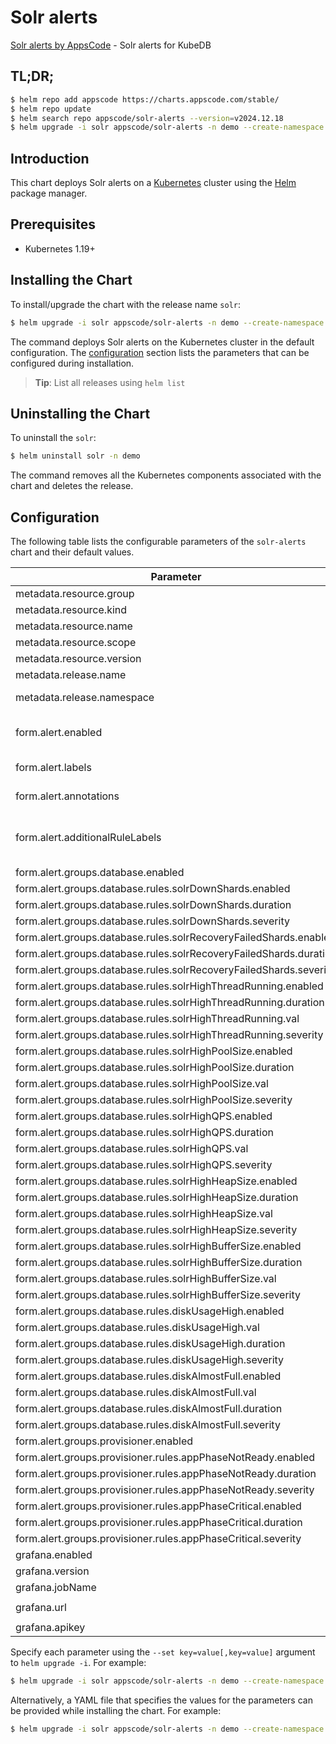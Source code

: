 # Solr alerts

[Solr alerts by AppsCode](https://github.com/appscode/alerts) - Solr alerts for KubeDB

## TL;DR;

```bash
$ helm repo add appscode https://charts.appscode.com/stable/
$ helm repo update
$ helm search repo appscode/solr-alerts --version=v2024.12.18
$ helm upgrade -i solr appscode/solr-alerts -n demo --create-namespace --version=v2024.12.18
```

## Introduction

This chart deploys Solr alerts on a [Kubernetes](http://kubernetes.io) cluster using the [Helm](https://helm.sh) package manager.

## Prerequisites

- Kubernetes 1.19+

## Installing the Chart

To install/upgrade the chart with the release name `solr`:

```bash
$ helm upgrade -i solr appscode/solr-alerts -n demo --create-namespace --version=v2024.12.18
```

The command deploys Solr alerts on the Kubernetes cluster in the default configuration. The [configuration](#configuration) section lists the parameters that can be configured during installation.

> **Tip**: List all releases using `helm list`

## Uninstalling the Chart

To uninstall the `solr`:

```bash
$ helm uninstall solr -n demo
```

The command removes all the Kubernetes components associated with the chart and deletes the release.

## Configuration

The following table lists the configurable parameters of the `solr-alerts` chart and their default values.

|                             Parameter                              |                  Description                  |                     Default                      |
|--------------------------------------------------------------------|-----------------------------------------------|--------------------------------------------------|
| metadata.resource.group                                            |                                               | <code>kubedb.com</code>                          |
| metadata.resource.kind                                             |                                               | <code>Solr</code>                                |
| metadata.resource.name                                             |                                               | <code>solrs</code>                               |
| metadata.resource.scope                                            |                                               | <code>Namespaced</code>                          |
| metadata.resource.version                                          |                                               | <code>v1alpha2</code>                            |
| metadata.release.name                                              | Release name                                  | <code>""</code>                                  |
| metadata.release.namespace                                         | Release namespace                             | <code>""</code>                                  |
| form.alert.enabled                                                 | # Enable PrometheusRule alerts                | <code>warning</code>                             |
| form.alert.labels                                                  | # Labels for default rules                    | <code>{"release":"kube-prometheus-stack"}</code> |
| form.alert.annotations                                             | # Annotations for default rules               | <code>{}</code>                                  |
| form.alert.additionalRuleLabels                                    | # Additional labels for PrometheusRule alerts | <code>{}</code>                                  |
| form.alert.groups.database.enabled                                 |                                               | <code>warning</code>                             |
| form.alert.groups.database.rules.solrDownShards.enabled            |                                               | <code>true</code>                                |
| form.alert.groups.database.rules.solrDownShards.duration           |                                               | <code>"30s"</code>                               |
| form.alert.groups.database.rules.solrDownShards.severity           |                                               | <code>critical</code>                            |
| form.alert.groups.database.rules.solrRecoveryFailedShards.enabled  |                                               | <code>true</code>                                |
| form.alert.groups.database.rules.solrRecoveryFailedShards.duration |                                               | <code>"30s"</code>                               |
| form.alert.groups.database.rules.solrRecoveryFailedShards.severity |                                               | <code>critical</code>                            |
| form.alert.groups.database.rules.solrHighThreadRunning.enabled     |                                               | <code>true</code>                                |
| form.alert.groups.database.rules.solrHighThreadRunning.duration    |                                               | <code>"30s"</code>                               |
| form.alert.groups.database.rules.solrHighThreadRunning.val         |                                               | <code>300</code>                                 |
| form.alert.groups.database.rules.solrHighThreadRunning.severity    |                                               | <code>warning</code>                             |
| form.alert.groups.database.rules.solrHighPoolSize.enabled          |                                               | <code>true</code>                                |
| form.alert.groups.database.rules.solrHighPoolSize.duration         |                                               | <code>"30s"</code>                               |
| form.alert.groups.database.rules.solrHighPoolSize.val              |                                               | <code>3000000</code>                             |
| form.alert.groups.database.rules.solrHighPoolSize.severity         |                                               | <code>warning</code>                             |
| form.alert.groups.database.rules.solrHighQPS.enabled               |                                               | <code>true</code>                                |
| form.alert.groups.database.rules.solrHighQPS.duration              |                                               | <code>"30s"</code>                               |
| form.alert.groups.database.rules.solrHighQPS.val                   |                                               | <code>1000</code>                                |
| form.alert.groups.database.rules.solrHighQPS.severity              |                                               | <code>warning</code>                             |
| form.alert.groups.database.rules.solrHighHeapSize.enabled          |                                               | <code>true</code>                                |
| form.alert.groups.database.rules.solrHighHeapSize.duration         |                                               | <code>"30s"</code>                               |
| form.alert.groups.database.rules.solrHighHeapSize.val              |                                               | <code>3000000</code>                             |
| form.alert.groups.database.rules.solrHighHeapSize.severity         |                                               | <code>warning</code>                             |
| form.alert.groups.database.rules.solrHighBufferSize.enabled        |                                               | <code>true</code>                                |
| form.alert.groups.database.rules.solrHighBufferSize.duration       |                                               | <code>"30s"</code>                               |
| form.alert.groups.database.rules.solrHighBufferSize.val            |                                               | <code>3000000</code>                             |
| form.alert.groups.database.rules.solrHighBufferSize.severity       |                                               | <code>warning</code>                             |
| form.alert.groups.database.rules.diskUsageHigh.enabled             |                                               | <code>true</code>                                |
| form.alert.groups.database.rules.diskUsageHigh.val                 |                                               | <code>80</code>                                  |
| form.alert.groups.database.rules.diskUsageHigh.duration            |                                               | <code>"1m"</code>                                |
| form.alert.groups.database.rules.diskUsageHigh.severity            |                                               | <code>warning</code>                             |
| form.alert.groups.database.rules.diskAlmostFull.enabled            |                                               | <code>true</code>                                |
| form.alert.groups.database.rules.diskAlmostFull.val                |                                               | <code>95</code>                                  |
| form.alert.groups.database.rules.diskAlmostFull.duration           |                                               | <code>"1m"</code>                                |
| form.alert.groups.database.rules.diskAlmostFull.severity           |                                               | <code>critical</code>                            |
| form.alert.groups.provisioner.enabled                              |                                               | <code>warning</code>                             |
| form.alert.groups.provisioner.rules.appPhaseNotReady.enabled       |                                               | <code>true</code>                                |
| form.alert.groups.provisioner.rules.appPhaseNotReady.duration      |                                               | <code>"1m"</code>                                |
| form.alert.groups.provisioner.rules.appPhaseNotReady.severity      |                                               | <code>critical</code>                            |
| form.alert.groups.provisioner.rules.appPhaseCritical.enabled       |                                               | <code>true</code>                                |
| form.alert.groups.provisioner.rules.appPhaseCritical.duration      |                                               | <code>"1m"</code>                                |
| form.alert.groups.provisioner.rules.appPhaseCritical.severity      |                                               | <code>warning</code>                             |
| grafana.enabled                                                    |                                               | <code>false</code>                               |
| grafana.version                                                    |                                               | <code>8.2.3</code>                               |
| grafana.jobName                                                    |                                               | <code>kubedb-databases</code>                    |
| grafana.url                                                        |                                               | <code>"http://grafana.monitoring.svc:80"</code>  |
| grafana.apikey                                                     |                                               | <code>""</code>                                  |


Specify each parameter using the `--set key=value[,key=value]` argument to `helm upgrade -i`. For example:

```bash
$ helm upgrade -i solr appscode/solr-alerts -n demo --create-namespace --version=v2024.12.18 --set metadata.resource.group=kubedb.com
```

Alternatively, a YAML file that specifies the values for the parameters can be provided while
installing the chart. For example:

```bash
$ helm upgrade -i solr appscode/solr-alerts -n demo --create-namespace --version=v2024.12.18 --values values.yaml
```
